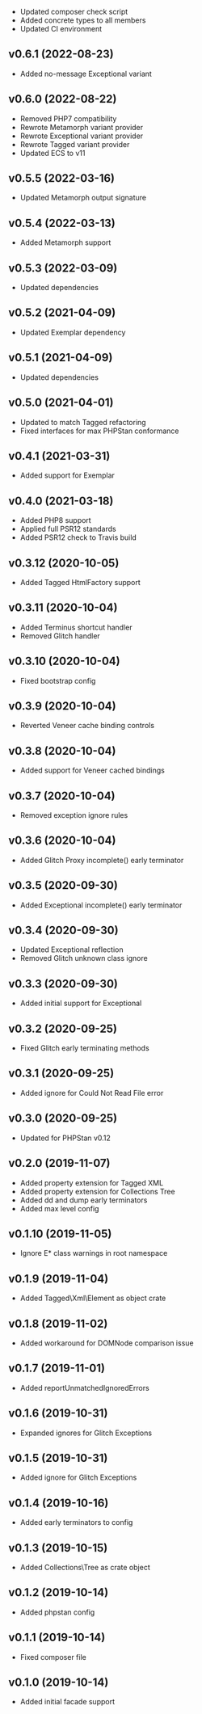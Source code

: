 * Updated composer check script
* Added concrete types to all members
* Updated CI environment

## v0.6.1 (2022-08-23)
* Added no-message Exceptional variant

## v0.6.0 (2022-08-22)
* Removed PHP7 compatibility
* Rewrote Metamorph variant provider
* Rewrote Exceptional variant provider
* Rewrote Tagged variant provider
* Updated ECS to v11

## v0.5.5 (2022-03-16)
* Updated Metamorph output signature

## v0.5.4 (2022-03-13)
* Added Metamorph support

## v0.5.3 (2022-03-09)
* Updated dependencies

## v0.5.2 (2021-04-09)
* Updated Exemplar dependency

## v0.5.1 (2021-04-09)
* Updated dependencies

## v0.5.0 (2021-04-01)
* Updated to match Tagged refactoring
* Fixed interfaces for max PHPStan conformance

## v0.4.1 (2021-03-31)
* Added support for Exemplar

## v0.4.0 (2021-03-18)
* Added PHP8 support
* Applied full PSR12 standards
* Added PSR12 check to Travis build

## v0.3.12 (2020-10-05)
* Added Tagged HtmlFactory support

## v0.3.11 (2020-10-04)
* Added Terminus shortcut handler
* Removed Glitch handler

## v0.3.10 (2020-10-04)
* Fixed bootstrap config

## v0.3.9 (2020-10-04)
* Reverted Veneer cache binding controls

## v0.3.8 (2020-10-04)
* Added support for Veneer cached bindings

## v0.3.7 (2020-10-04)
* Removed exception ignore rules

## v0.3.6 (2020-10-04)
* Added Glitch Proxy incomplete() early terminator

## v0.3.5 (2020-09-30)
* Added Exceptional incomplete() early terminator

## v0.3.4 (2020-09-30)
* Updated Exceptional reflection
* Removed Glitch unknown class ignore

## v0.3.3 (2020-09-30)
* Added initial support for Exceptional

## v0.3.2 (2020-09-25)
* Fixed Glitch early terminating methods

## v0.3.1 (2020-09-25)
* Added ignore for Could Not Read File error

## v0.3.0 (2020-09-25)
* Updated for PHPStan v0.12

## v0.2.0 (2019-11-07)
* Added property extension for Tagged XML
* Added property extension for Collections Tree
* Added dd and dump early terminators
* Added max level config

## v0.1.10 (2019-11-05)
* Ignore E* class warnings in root namespace

## v0.1.9 (2019-11-04)
* Added Tagged\Xml\Element as object crate

## v0.1.8 (2019-11-02)
* Added workaround for DOMNode comparison issue

## v0.1.7 (2019-11-01)
* Added reportUnmatchedIgnoredErrors

## v0.1.6 (2019-10-31)
* Expanded ignores for Glitch Exceptions

## v0.1.5 (2019-10-31)
* Added ignore for Glitch Exceptions

## v0.1.4 (2019-10-16)
* Added early terminators to config

## v0.1.3 (2019-10-15)
* Added Collections\Tree as crate object

## v0.1.2 (2019-10-14)
* Added phpstan config

## v0.1.1 (2019-10-14)
* Fixed composer file

## v0.1.0 (2019-10-14)
* Added initial facade support
